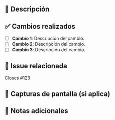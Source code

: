 ## 🚀 Descripción

<!-- Describe brevemente qué cambios introduces en este PR. -->

## ✅ Cambios realizados

- [ ] **Cambio 1**: Descripción del cambio.
- [ ] **Cambio 2**: Descripción del cambio.
- [ ] **Cambio 3**: Descripción del cambio.

## 🔗 Issue relacionada

<!-- Si este PR está relacionado con un issue, pon el número aquí. Ejemplo: -->

Closes #123

## 📸 Capturas de pantalla (si aplica)

<!-- Agrega capturas si los cambios afectan la UI. -->

## 📝 Notas adicionales

<!-- Alguna nota importante sobre este PR. -->
